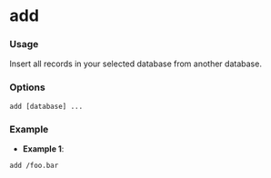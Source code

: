 # add

### Usage
Insert all records in your selected database from another database.

### Options
```
add [database] ...
```

### Example

- **Example 1**:
```
add /foo.bar
```